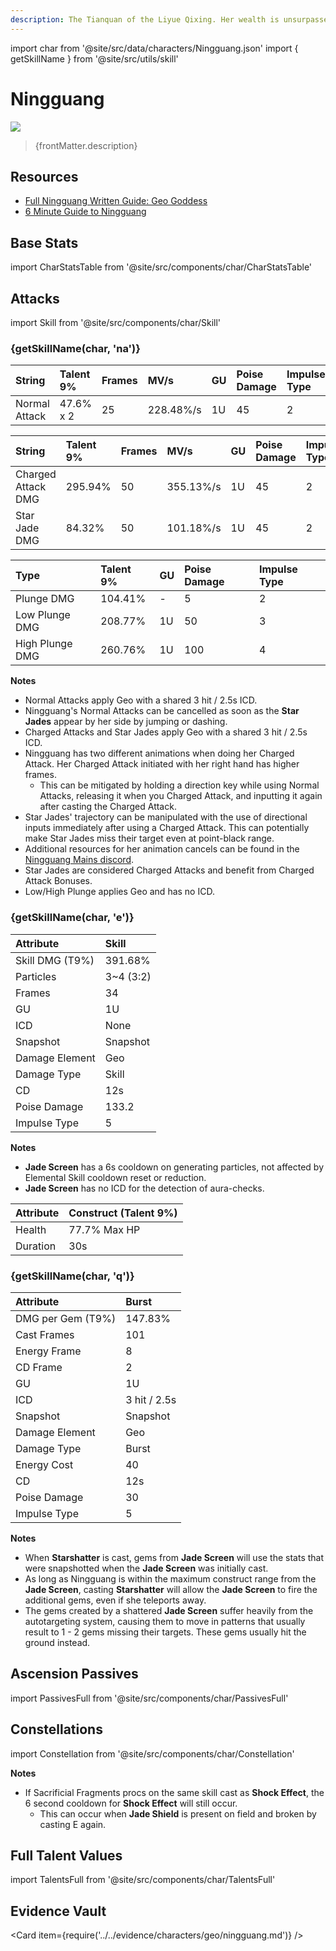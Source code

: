 ```yaml
---
description: The Tianquan of the Liyue Qixing. Her wealth is unsurpassed in all of Teyvat.
---
```


import char from '@site/src/data/characters/Ningguang.json'
import { getSkillName } from '@site/src/utils/skill'

# Ningguang

![](/img/characters/gacha/Ningguang.png)

<blockquote>{frontMatter.description}</blockquote>

## Resources

* [Full Ningguang Written Guide: Geo Goddess](https://keqingmains.com/ningguang/)
* [6 Minute Guide to Ningguang](https://youtu.be/aecxJRSn2d4)

## Base Stats

import CharStatsTable from '@site/src/components/char/CharStatsTable'

<CharStatsTable char={char} />

## Attacks

import Skill from '@site/src/components/char/Skill'

<Tabs>
<TabItem value='na' label='Normal Attacks'>
<h3>{getSkillName(char, 'na')}</h3>
<div class='talent-columns'>
<Skill char={char} skill='na' sectionFilter='Normal Attack' />

| String        | Talent 9% | Frames | MV/s      | GU  | Poise Damage | Impulse Type |
| :------------ | :-------- | :----- | :-------- | :-- | :----------- | :----------- |
| Normal Attack | 47.6% x 2 | 25     | 228.48%/s | 1U  | 45           | 2            |

</div>
<div class='talent-columns'>
<Skill char={char} skill='na' sectionFilter='Charged Attack' />

| String             | Talent 9% | Frames | MV/s      | GU  | Poise Damage | Impulse Type |
| :----------------- | :-------- | :----- | :-------- | :-- | :----------- | :----------- |
| Charged Attack DMG | 295.94%   | 50     | 355.13%/s | 1U  | 45           | 2            |
| Star Jade DMG      | 84.32%    | 50     | 101.18%/s | 1U  | 45           | 2            |

</div>
<div class='talent-columns'>
<Skill char={char} skill='na' sectionFilter='Plunging Attack' />

| Type            | Talent 9% | GU  | Poise Damage | Impulse Type |
| :-------------- | :-------- | :-- | :----------- | :----------- |
| Plunge DMG      | 104.41%   | -   | 5            | 2            |
| Low Plunge DMG  | 208.77%   | 1U  | 50           | 3            |
| High Plunge DMG | 260.76%   | 1U  | 100          | 4            |

</div>

**Notes**

* Normal Attacks apply Geo with a shared 3 hit / 2.5s ICD.
* Ningguang's Normal Attacks can be cancelled as soon as the **Star Jades** appear by her side by jumping or dashing.
* Charged Attacks and Star Jades apply Geo with a shared 3 hit / 2.5s ICD.
* Ningguang has two different animations when doing her Charged Attack. Her Charged Attack initiated with her right hand has higher frames.
  * This can be mitigated by holding a direction key while using Normal Attacks, releasing it when you Charged Attack, and inputting it again after casting the Charged Attack.
* Star Jades' trajectory can be manipulated with the use of directional inputs immediately after using a Charged Attack. This can potentially make Star Jades miss their target even at point-black range.
* Additional resources for her animation cancels can be found in the [Ningguang Mains discord](https://discord.gg/ENcBMd86nD).
* Star Jades are considered Charged Attacks and benefit from Charged Attack Bonuses.
* Low/High Plunge applies Geo and has no ICD.

</TabItem>

<TabItem value='e' label='Skill'>
<h3>{getSkillName(char, 'e')}</h3>
<div class='talent-columns'>
<Skill char={char} skill='e' />

| Attribute         | Skill       |
| :---------------- | :---------- |
| Skill DMG \(T9%\) | 391.68%     |
| Particles         | 3~4 \(3:2\) |
| Frames            | 34          |
| GU                | 1U          |
| ICD               | None        |
| Snapshot          | Snapshot    |
| Damage Element    | Geo         |
| Damage Type       | Skill       |
| CD                | 12s         |
| Poise Damage      | 133.2       |
| Impulse Type      | 5           |

</div>

**Notes**

* **Jade Screen** has a 6s cooldown on generating particles, not affected by Elemental Skill cooldown reset or reduction.
* **Jade Screen** has no ICD for the detection of aura-checks.

| Attribute | Construct (Talent 9%) |
| :-------- | :-------------------- |
| Health    | 77.7% Max HP          |
| Duration  | 30s                   |

</TabItem>

<TabItem value='q' label='Burst'>
<h3>{getSkillName(char, 'q')}</h3>
<div class='talent-columns'>
<Skill char={char} skill='q'/>

| Attribute           | Burst        |
| :------------------ | :----------- |
| DMG per Gem \(T9%\) | 147.83%      |
| Cast Frames         | 101          |
| Energy Frame        | 8            |
| CD Frame            | 2            |
| GU                  | 1U           |
| ICD                 | 3 hit / 2.5s |
| Snapshot            | Snapshot     |
| Damage Element      | Geo          |
| Damage Type         | Burst        |
| Energy Cost         | 40           |
| CD                  | 12s          |
| Poise Damage        | 30           |
| Impulse Type        | 5            |

</div>

**Notes**

* When **Starshatter** is cast, gems from **Jade Screen** will use the stats that were snapshotted when the **Jade Screen** was initially cast.
* As long as Ningguang is within the maximum construct range from the **Jade Screen**, casting **Starshatter** will allow the **Jade Screen** to fire the additional gems, even if she teleports away.
* The gems created by a shattered **Jade Screen** suffer heavily from the autotargeting system, causing them to move in patterns that usually result to 1 - 2 gems missing their targets. These gems usually hit the ground instead.

</TabItem>
</Tabs>

## Ascension Passives

import PassivesFull from '@site/src/components/char/PassivesFull'

<PassivesFull char={char} />

## Constellations

import Constellation from '@site/src/components/char/Constellation'

<Tabs>
<TabItem value='c1' label='C1'>
<Constellation char={char} constellation={1} />
</TabItem>

<TabItem value='c2' label='C2'>
<Constellation char={char} constellation={2} />

**Notes**

* If Sacrificial Fragments procs on the same skill cast as **Shock Effect**, the 6 second cooldown for **Shock Effect** will still occur.
  * This can occur when **Jade Shield** is present on field and broken by casting E again.

</TabItem>

<TabItem value='c3' label='C3'>
<Constellation char={char} constellation={3} />
</TabItem>

<TabItem value='c4' label='C4'>
<Constellation char={char} constellation={4} />
</TabItem>

<TabItem value='c5' label='C5'>
<Constellation char={char} constellation={5} />
</TabItem>

<TabItem value='c6' label='C6'>
<Constellation char={char} constellation={6} />
</TabItem>
</Tabs>

## Full Talent Values

import TalentsFull from '@site/src/components/char/TalentsFull'

<TalentsFull char={char}/>

## Evidence Vault

<Card item={require('../../evidence/characters/geo/ningguang.md')} />
